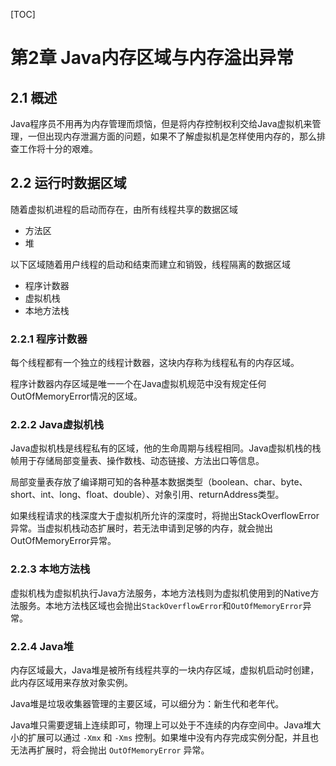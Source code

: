 [TOC]

# 第2章 Java内存区域与内存溢出异常

## 2.1 概述

Java程序员不用再为内存管理而烦恼，但是将内存控制权利交给Java虚拟机来管理，一但出现内存泄漏方面的问题，如果不了解虚拟机是怎样使用内存的，那么排查工作将十分的艰难。

## 2.2 运行时数据区域

随着虚拟机进程的启动而存在，由所有线程共享的数据区域

- 方法区
- 堆

以下区域随着用户线程的启动和结束而建立和销毁，线程隔离的数据区域

- 程序计数器
- 虚拟机栈
- 本地方法栈

### 2.2.1 程序计数器

每个线程都有一个独立的线程计数器，这块内存称为线程私有的内存区域。

程序计数器内存区域是唯一一个在Java虚拟机规范中没有规定任何OutOfMemoryError情况的区域。

### 2.2.2 Java虚拟机栈

Java虚拟机栈是线程私有的区域，他的生命周期与线程相同。Java虚拟机栈的栈帧用于存储局部变量表、操作数栈、动态链接、方法出口等信息。

局部变量表存放了编译期可知的各种基本数据类型（boolean、char、byte、short、int、long、float、double）、对象引用、returnAddress类型。

如果线程请求的栈深度大于虚拟机所允许的深度时，将抛出StackOverflowError异常。当虚拟机栈动态扩展时，若无法申请到足够的内存，就会抛出OutOfMemoryError异常。

### 2.2.3 本地方法栈

虚拟机栈为虚拟机执行Java方法服务，本地方法栈则为虚拟机使用到的Native方法服务。本地方法栈区域也会抛出`StackOverflowError`和`OutOfMemoryError`异常。

### 2.2.4 Java堆

内存区域最大，Java堆是被所有线程共享的一块内存区域，虚拟机启动时创建，此内存区域用来存放对象实例。

Java堆是垃圾收集器管理的主要区域，可以细分为：新生代和老年代。

Java堆只需要逻辑上连续即可，物理上可以处于不连续的内存空间中。Java堆大小的扩展可以通过 `-Xmx` 和 `-Xms` 控制。如果堆中没有内存完成实例分配，并且也无法再扩展时，将会抛出 `OutOfMemoryError` 异常。



